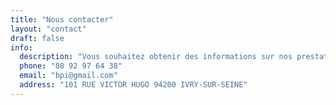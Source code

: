 ```yaml
---
title: "Nous contacter"
layout: "contact"
draft: false
info:
  description: "Vous souhaitez obtenir des informations sur nos prestations, des conseils en matière de rénovation ou un devis pour des travaux?"
  phone: "08 92 97 64 38"
  email: "bpi@gmail.com"
  address: "101 RUE VICTOR HUGO 94200 IVRY-SUR-SEINE"
---
```


